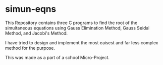 # simun-eqns

This Repository contains three C programs to find the root of the simultaneous equations using Gauss Elimination Method, Gauss Seidal Method, and Jacobi's Method.

I have tried to design and implement the most eaisest and far less complex method for the purpose.

This was made as a part of a school Micro-Project.

